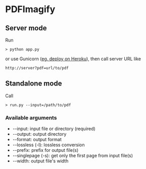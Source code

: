 # PDFImagify

## Server mode

Run

```console
> python app.py
```
or use Gunicorn ([eg. deploy on Heroku](https://devcenter.heroku.com/articles/python-gunicorn)), then call server URL like

```console
http://server?pdf=url/to/pdf
```

## Standalone mode

Call

```console
> run.py --input=/path/to/pdf
```

### Available arguments

- --input: input file or directory (required)
- --output: output directory
- --format: output format
- --lossless (-l): lossless conversion
- --prefix: prefix for output file(s)
- --singlepage (-s): get only the first page from input file(s)
- --width: output file's width
